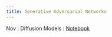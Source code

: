 ```yaml
---
title: Generative Adversarial Networks
---
```


Nov
: Diffusion Models
  : [Notebook](https://github.com/nipunbatra/pml2022/blob/main/slides/Diffusion_Models.pdf)

